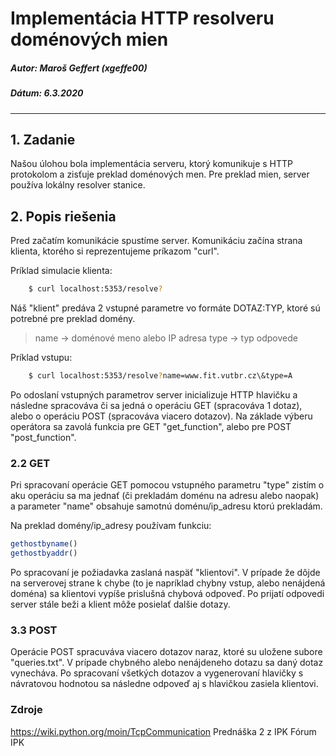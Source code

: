 # Implementácia HTTP resolveru doménových mien
##### Autor: Maroš Geffert (xgeffe00)
##### Dátum: 6.3.2020
---
## 1. Zadanie
Našou úlohou bola implementácia serveru, ktorý komunikuje s HTTP protokolom a zisťuje preklad doménových men. Pre preklad mien, server používa lokálny resolver stanice.

## 2. Popis riešenia
Pred začatím komunikácie spustíme server. Komunikáciu začína strana klienta, ktorého si reprezentujeme príkazom "curl".

Príklad simulacie klienta:
``` bash
    $ curl localhost:5353/resolve?
```

Náš "klient" predáva 2 vstupné parametre vo formáte DOTAZ:TYP, ktoré sú potrebné pre preklad domény. 
>name -> doménové meno alebo IP adresa
>type -> typ odpovede

Príklad vstupu:
``` bash
    $ curl localhost:5353/resolve?name=www.fit.vutbr.cz\&type=A
```
Po odoslaní vstupných parametrov server inicializuje HTTP hlavičku a následne spracováva či sa jedná o operáciu GET (spracováva 1 dotaz), alebo o operáciu POST (spracováva viacero dotazov). Na základe výberu operátora sa zavolá funkcia pre GET "get_function", alebo pre POST "post_function". 

### 2.2 GET
Pri spracovaní operácie GET pomocou vstupného parametru "type" zistím o aku operáciu sa ma jednať (či prekladám doménu na adresu alebo naopak) a parameter "name" obsahuje samotnú doménu/ip_adresu ktorú prekladám.

Na preklad domény/ip_adresy používam funkciu:

```javascript
gethostbyname()
gethostbyaddr()
```

Po spracovaní je požiadavka zaslaná naspäť "klientovi". V prípade že dôjde na serverovej strane k chybe (to je napríklad chybny vstup, alebo nenájdená doména) sa klientovi vypíše prislušná chybová odpoveď. Po prijatí odpovedi server stále beži a klient môže posielať dalšie dotazy.

### 3.3 POST
Operácie POST spracuváva viacero dotazov naraz, ktoré su uložene subore "queries.txt". V prípade chybného alebo nenájdeneho dotazu sa daný dotaz vynecháva. Po spracovaní všetkých dotazov a vygenerovaní hlavičky s návratovou hodnotou sa následne odpoveď aj s hlavičkou zasiela klientovi. 

### Zdroje
https://wiki.python.org/moin/TcpCommunication
Prednáška 2 z IPK
Fórum IPK

